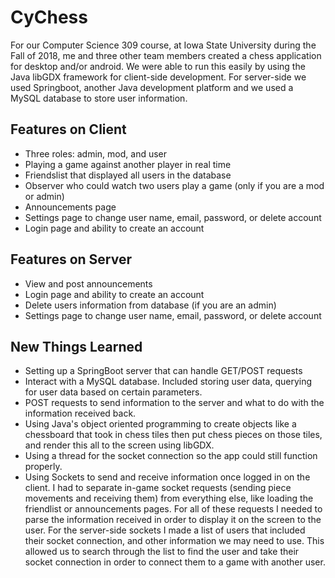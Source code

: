# CyChess
For our Computer Science 309 course, at Iowa State University during the Fall of 2018, me and three other team members created a chess application for desktop and/or android. We were able to run this easily by using the Java libGDX framework for client-side development. For server-side we used Springboot, another Java development platform and we used a MySQL database to store user information.

## Features on Client
- Three roles: admin, mod, and user
- Playing a game against another player in real time
- Friendslist that displayed all users in the database
- Observer who could watch two users play a game (only if you are a mod or admin)
- Announcements page
- Settings page to change user name, email, password, or delete account
- Login page and ability to create an account

## Features on Server
- View and post announcements
- Login page and ability to create an account
- Delete users information from database (if you are an admin)
- Settings page to change user name, email, password, or delete account

## New Things Learned
- Setting up a SpringBoot server that can handle GET/POST requests
- Interact with a MySQL database. Included storing user data, querying for user data based on certain parameters.
- POST requests to send information to the server and what to do with the information received back.
- Using Java's object oriented programming to create objects like a chessboard that took in chess tiles then put chess pieces on those tiles, and render this all to the screen using libGDX.
- Using a thread for the socket connection so the app could still function properly.
- Using Sockets to send and receive information once logged in on the client. I had to separate in-game socket requests (sending piece movements and receiving them) from everything else, like loading the friendlist or announcements pages. For all of these requests I needed to parse the information received in order to display it on the screen to the user. For the server-side sockets I made a list of users that included their socket connection, and other information we may need to use. This allowed us to search through the list to find the user and take their socket connection in order to connect them to a game with another user.